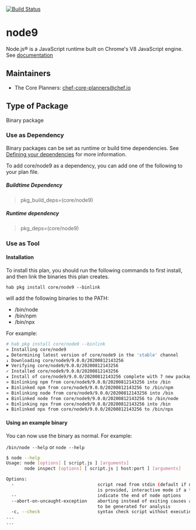 [![Build Status](https://dev.azure.com/chefcorp-partnerengineering/Chef%20Base%20Plans/_apis/build/status/chef-base-plans.node9?repoName=chef-base-plans&branchName=master)](https://dev.azure.com/chefcorp-partnerengineering/Chef%20Base%20Plans/_build/latest?definitionId=235&repoName=chef-base-plans&branchName=master)

# node9

Node.js® is a JavaScript runtime built on Chrome's V8 JavaScript engine.  See [documentation](https://nodejs.org/en/)

## Maintainers

* The Core Planners: <chef-core-planners@chef.io>

## Type of Package

Binary package

### Use as Dependency

Binary packages can be set as runtime or build time dependencies. See [Defining your dependencies](https://www.habitat.sh/docs/developing-packages/developing-packages/#sts=Define%20Your%20Dependencies) for more information.

To add core/node9 as a dependency, you can add one of the following to your plan file.

##### Buildtime Dependency

> pkg_build_deps=(core/node9)

##### Runtime dependency

> pkg_deps=(core/node9)

### Use as Tool

#### Installation

To install this plan, you should run the following commands to first install, and then link the binaries this plan creates.

``hab pkg install core/node9 --binlink``

will add the following binaries to the PATH:

* /bin/node
* /bin/npm
* /bin/npx

For example:

```bash
# hab pkg install core/node9 --binlink
» Installing core/node9
☁ Determining latest version of core/node9 in the 'stable' channel
↓ Downloading core/node9/9.0.0/20200812143256
☛ Verifying core/node9/9.0.0/20200812143256
✓ Installed core/node9/9.0.0/20200812143256
★ Install of core/node9/9.0.0/20200812143256 complete with 7 new packages installed.
» Binlinking npm from core/node9/9.0.0/20200812143256 into /bin
★ Binlinked npm from core/node9/9.0.0/20200812143256 to /bin/npm
» Binlinking node from core/node9/9.0.0/20200812143256 into /bin
★ Binlinked node from core/node9/9.0.0/20200812143256 to /bin/node
» Binlinking npx from core/node9/9.0.0/20200812143256 into /bin
★ Binlinked npx from core/node9/9.0.0/20200812143256 to /bin/npx
```

#### Using an example binary

You can now use the binary as normal.  For example:

``/bin/node --help`` or ``node --help``

```bash
$ node --help
Usage: node [options] [ script.js ] [arguments]
       node inspect [options] [ script.js | host:port ] [arguments]

Options:
  -                                script read from stdin (default if no file name
                                   is provided, interactive mode if a tty)
  --                               indicate the end of node options
  --abort-on-uncaught-exception    aborting instead of exiting causes a core file
                                   to be generated for analysis
  -c, --check                      syntax check script without executing
...
...
```

